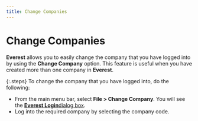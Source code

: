 ```yaml
---
title: Change Companies
---
```


# Change Companies


**Everest** allows you to easily  change the company that you have logged into by using the **Change 
 Company** option. This feature is useful when you have created more  than one company in **Everest**.


{:.steps}
To change the company that you have logged  into, do the following:

- From the main  menu bar, select **File &gt; Change Company**.  You will see the [**Everest 
 Login**dialog  box]({{site.wwe_baseurl}}/everest-client/the_everest_login_dialog_box.html).
- Log into the  required company by selecting the company code.

